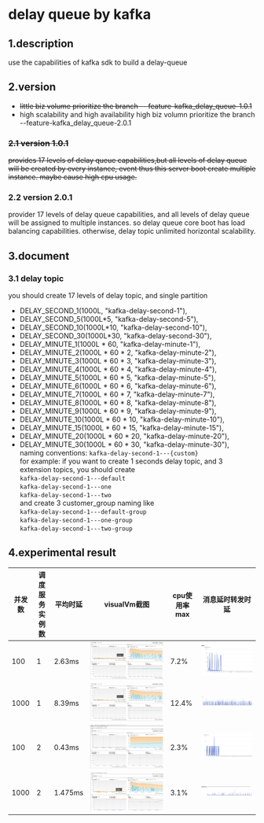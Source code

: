 # delay queue by kafka
## 1.description
use the capabilities of kafka sdk to build a delay-queue
## 2.version
 - ~~little biz volume prioritize the branch -- feature-kafka_delay_queue-1.0.1~~
 - high scalability and high availability high biz volumn prioritize the branch --feature-kafka_delay_queue-2.0.1
### ~~2.1 version 1.0.1~~
~~provides 17 levels of delay queue capabilities,but all levels of delay queue will be created by every instance, event
thus this server boot create multiple instance. maybe cause high cpu usage.~~
### 2.2 version 2.0.1
provider 17 levels of delay queue capabilities, and all levels of delay queue will be assigned to multiple instances.
so delay queue core boot has load balancing capabilities. otherwise, delay topic unlimited horizontal scalability.
## 3.document
### 3.1 delay topic
you should create 17 levels of delay topic, and single partition
- DELAY_SECOND_1(1000L, "kafka-delay-second-1"),
- DELAY_SECOND_5(1000L*5, "kafka-delay-second-5"),
- DELAY_SECOND_10(1000L*10, "kafka-delay-second-10"),
- DELAY_SECOND_30(1000L*30, "kafka-delay-second-30"),
- DELAY_MINUTE_1(1000L * 60, "kafka-delay-minute-1"),
- DELAY_MINUTE_2(1000L * 60 * 2, "kafka-delay-minute-2"),
- DELAY_MINUTE_3(1000L * 60 * 3, "kafka-delay-minute-3"),
- DELAY_MINUTE_4(1000L * 60 * 4, "kafka-delay-minute-4"),
- DELAY_MINUTE_5(1000L * 60 * 5, "kafka-delay-minute-5"),
- DELAY_MINUTE_6(1000L * 60 * 6, "kafka-delay-minute-6"),
- DELAY_MINUTE_7(1000L * 60 * 7, "kafka-delay-minute-7"),
- DELAY_MINUTE_8(1000L * 60 * 8, "kafka-delay-minute-8"),
- DELAY_MINUTE_9(1000L * 60 * 9, "kafka-delay-minute-9"),
- DELAY_MINUTE_10(1000L * 60 * 10, "kafka-delay-minute-10"),
- DELAY_MINUTE_15(1000L * 60 * 15, "kafka-delay-minute-15"),
- DELAY_MINUTE_20(1000L * 60 * 20, "kafka-delay-minute-20"),
- DELAY_MINUTE_30(1000L * 60 * 30, "kafka-delay-minute-30"),<br>
naming conventions: ```kafka-delay-second-1---{custom}``` <br>
for example: if you want to create 1 seconds delay topic, and 3 extension topics, you should create<br>
``kafka-delay-second-1---default``<br>
``kafka-delay-second-1---one``<br>
``kafka-delay-second-1---two``<br>
and create 3 customer_group naming like<br>
``kafka-delay-second-1---default-group``<br>
  ``kafka-delay-second-1---one-group``<br>
  ``kafka-delay-second-1---two-group``<br>
## 4.experimental result
| 并发数 | 调度服务实例数 | 平均时延 | visualVm截图                                  | cpu使用率max | 消息延时转发时延                                    |
| ------ | -------------- | -------- |---------------------------------------------| ------------ |---------------------------------------------|
| 100    | 1              | 2.63ms   | ![img](screenShot/delayVisualVm-100-1.png)  | 7.2%         | ![img](screenShot/delayInterval-100-1.png)  |
| 1000   | 1              | 8.39ms   | ![img](screenShot/delayVisualVm-1000-1.png) | 12.4%        | ![img](screenShot/delayInterval-1000-1.png) |
| 100    | 2              | 0.43ms   | ![img](screenShot/delayVisualVm-100-2.png)  | 2.3%         | ![img](screenShot/delayInterval-100-2.png)  |
| 1000   | 2              | 1.475ms  | ![img](screenShot/delayVisualVm-1000-2.png) | 3.1%         | ![img](screenShot/delayInterval-1000-2.png) |
